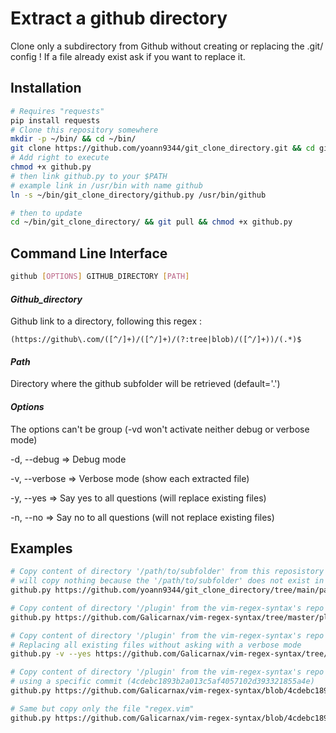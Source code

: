# Extract a github directory
Clone only a subdirectory from Github without creating or replacing the .git/ config !
If a file already exist ask if you want to replace it.

## Installation
```bash
# Requires "requests"
pip install requests
# Clone this repository somewhere
mkdir -p ~/bin/ && cd ~/bin/
git clone https://github.com/yoann9344/git_clone_directory.git && cd git_clone_directory/
# Add right to execute
chmod +x github.py
# then link github.py to your $PATH
# example link in /usr/bin with name github
ln -s ~/bin/git_clone_directory/github.py /usr/bin/github

# then to update
cd ~/bin/git_clone_directory/ && git pull && chmod +x github.py
```

## Command Line Interface
```bash
github [OPTIONS] GITHUB_DIRECTORY [PATH]
```

#### *Github_directory*

Github link to a directory, following this regex :

```regex
(https://github\.com/([^/]+)/([^/]+)/(?:tree|blob)/([^/]+))/(.*)$
```

#### *Path*

Directory where the github subfolder will be retrieved (default='.')

#### *Options*

The options can't be group (-vd won't activate neither debug or verbose mode)

-d, --debug => Debug mode

-v, --verbose => Verbose mode (show each extracted file)

-y, --yes => Say yes to all questions (will replace existing files)

-n, --no => Say no to all questions (will not replace existing files)

## Examples
```bash
# Copy content of directory '/path/to/subfolder' from this reposistory to the current directory
# will copy nothing because the '/path/to/subfolder' does not exist in this repo
github.py https://github.com/yoann9344/git_clone_directory/tree/main/path/to/subfolder

# Copy content of directory '/plugin' from the vim-regex-syntax's repo to the ~/.vim/plugin
github.py https://github.com/Galicarnax/vim-regex-syntax/tree/master/plugin ~/.vim/plugin/

# Copy content of directory '/plugin' from the vim-regex-syntax's repo to the ~/.vim/plugin
# Replacing all existing files without asking with a verbose mode
github.py -v --yes https://github.com/Galicarnax/vim-regex-syntax/tree/master/plugin ~/.vim/plugin/

# Copy content of directory '/plugin' from the vim-regex-syntax's repo to the ~/.vim/plugin
# using a specific commit (4cdebc1893b2a013c5af4057102d393321855a4e)
github.py https://github.com/Galicarnax/vim-regex-syntax/blob/4cdebc1893b2a013c5af4057102d393321855a4e/plugin ~/.vim/plugin/

# Same but copy only the file "regex.vim"
github.py https://github.com/Galicarnax/vim-regex-syntax/blob/4cdebc1893b2a013c5af4057102d393321855a4e/plugin/regex.vim ~/.vim/plugin/
```
